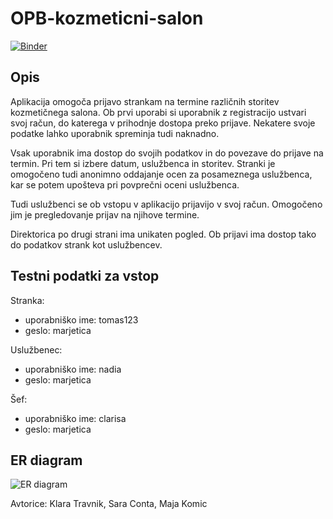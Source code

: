 # OPB-kozmeticni-salon
[![Binder](https://mybinder.org/badge_logo.svg)](https://mybinder.org/v2/gh/saraconta/OPB-kozmeticni-salon/main?urlpath=proxy%2F8080)

## Opis

Aplikacija omogoča prijavo strankam na termine različnih storitev kozmetičnega salona. Ob prvi uporabi si uporabnik z registracijo ustvari svoj račun, do katerega v prihodnje dostopa preko prijave. Nekatere svoje podatke lahko uporabnik spreminja tudi naknadno.  

Vsak uporabnik ima dostop do svojih podatkov in do povezave do prijave na termin. Pri tem si izbere datum, uslužbenca 
in storitev. Stranki je omogočeno tudi anonimno oddajanje ocen za posameznega uslužbenca, kar se potem upošteva pri povprečni oceni uslužbenca.  

Tudi uslužbenci se ob vstopu v aplikacijo prijavijo v svoj račun. Omogočeno jim je pregledovanje prijav na njihove termine.  

Direktorica po drugi strani ima unikaten pogled. Ob prijavi ima dostop tako do podatkov strank kot uslužbencev. 

## Testni podatki za vstop

Stranka: 
- uporabniško ime: tomas123
- geslo: marjetica

Uslužbenec:
- uporabniško ime: nadia
- geslo: marjetica

Šef: 
- uporabniško ime: clarisa
- geslo: marjetica

## ER diagram

![ER diagram](https://github.com/saraconta/OPB-kozmeticni-salon/blob/main/er_diagram/er_diagram.jpg)

Avtorice: Klara Travnik, Sara Conta, Maja Komic
